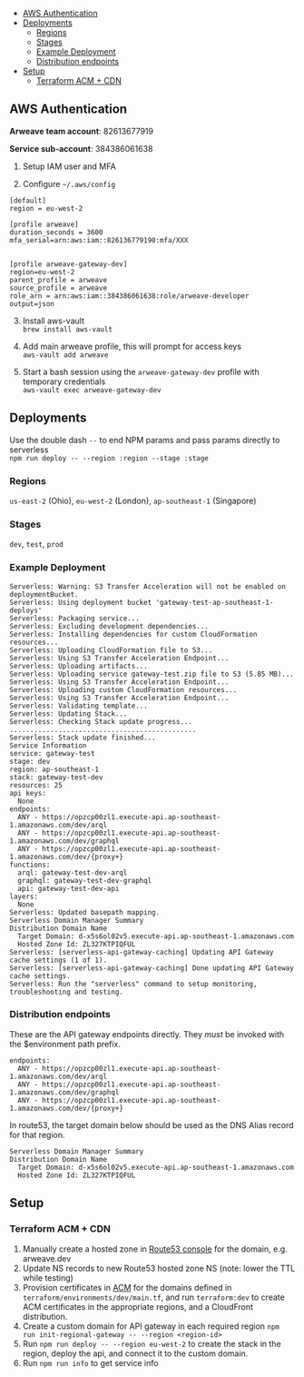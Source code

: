 - [AWS Authentication](#aws-authentication)
- [Deployments](#deployments)
  - [Regions](#regions)
  - [Stages](#stages)
  - [Example Deployment](#example-deployment)
  - [Distribution endpoints](#distribution-endpoints)
- [Setup](#setup)
  - [Terraform ACM + CDN](#terraform-acm--cdn)

## AWS Authentication

**Arweave team account**: 82613677919

**Service sub-account**: 384386061638

1. Setup IAM user and MFA

2. Configure `~/.aws/config`

```
[default]
region = eu-west-2

[profile arweave]
duration_seconds = 3600
mfa_serial=arn:aws:iam::826136779190:mfa/XXX


[profile arweave-gateway-dev]
region=eu-west-2
parent_profile = arweave
source_profile = arweave
role_arn = arn:aws:iam::384386061638:role/arweave-developer
output=json
```

3. Install aws-vault\
   `brew install aws-vault`

4. Add main arweave profile, this will prompt for access keys\
   `aws-vault add arweave`

5. Start a bash session using the `arweave-gateway-dev` profile with temporary credentials\
   `aws-vault exec arweave-gateway-dev`

## Deployments

Use the double dash `--` to end NPM params and pass params directly to serverless\
`npm run deploy -- --region :region --stage :stage`

### Regions

`us-east-2` (Ohio), `eu-west-2` (London), `ap-southeast-1` (Singapore)

### Stages

`dev`, `test`, `prod`

### Example Deployment

```
Serverless: Warning: S3 Transfer Acceleration will not be enabled on deploymentBucket.
Serverless: Using deployment bucket 'gateway-test-ap-southeast-1-deploys'
Serverless: Packaging service...
Serverless: Excluding development dependencies...
Serverless: Installing dependencies for custom CloudFormation resources...
Serverless: Uploading CloudFormation file to S3...
Serverless: Using S3 Transfer Acceleration Endpoint...
Serverless: Uploading artifacts...
Serverless: Uploading service gateway-test.zip file to S3 (5.85 MB)...
Serverless: Using S3 Transfer Acceleration Endpoint...
Serverless: Uploading custom CloudFormation resources...
Serverless: Using S3 Transfer Acceleration Endpoint...
Serverless: Validating template...
Serverless: Updating Stack...
Serverless: Checking Stack update progress...
..............................................
Serverless: Stack update finished...
Service Information
service: gateway-test
stage: dev
region: ap-southeast-1
stack: gateway-test-dev
resources: 25
api keys:
  None
endpoints:
  ANY - https://opzcp00zl1.execute-api.ap-southeast-1.amazonaws.com/dev/arql
  ANY - https://opzcp00zl1.execute-api.ap-southeast-1.amazonaws.com/dev/graphql
  ANY - https://opzcp00zl1.execute-api.ap-southeast-1.amazonaws.com/dev/{proxy+}
functions:
  arql: gateway-test-dev-arql
  graphql: gateway-test-dev-graphql
  api: gateway-test-dev-api
layers:
  None
Serverless: Updated basepath mapping.
Serverless Domain Manager Summary
Distribution Domain Name
  Target Domain: d-x5s6ol02v5.execute-api.ap-southeast-1.amazonaws.com
  Hosted Zone Id: ZL327KTPIQFUL
Serverless: [serverless-api-gateway-caching] Updating API Gateway cache settings (1 of 1).
Serverless: [serverless-api-gateway-caching] Done updating API Gateway cache settings.
Serverless: Run the "serverless" command to setup monitoring, troubleshooting and testing.
```

### Distribution endpoints

These are the API gateway endpoints directly. They _must_ be invoked with the \$environment path prefix.

```
endpoints:
  ANY - https://opzcp00zl1.execute-api.ap-southeast-1.amazonaws.com/dev/arql
  ANY - https://opzcp00zl1.execute-api.ap-southeast-1.amazonaws.com/dev/graphql
  ANY - https://opzcp00zl1.execute-api.ap-southeast-1.amazonaws.com/dev/{proxy+}
```

In route53, the target domain below should be used as the DNS Alias record for that region.

```
Serverless Domain Manager Summary
Distribution Domain Name
  Target Domain: d-x5s6ol02v5.execute-api.ap-southeast-1.amazonaws.com
  Hosted Zone Id: ZL327KTPIQFUL
```

## Setup

### Terraform ACM + CDN

1. Manually create a hosted zone in [Route53 console](https://console.aws.amazon.com/route53/home#hosted-zones:) for the domain, e.g. arweave.dev
2. Update NS records to new Route53 hosted zone NS (note: lower the TTL while testing)
3. Provision certificates in [ACM](https://console.aws.amazon.com/acm/home) for the domains defined in `terraform/environments/dev/main.tf`, and run `terraform:dev` to create ACM certificates in the appropriate regions, and a CloudFront distribution.
4. Create a custom domain for API gateway in each required region `npm run init-regional-gateway -- --region <region-id>`
5. Run `npm run deploy -- --region eu-west-2` to create the stack in the region, deploy the api, and connect it to the custom domain.
6. Run `npm run info` to get service info
